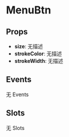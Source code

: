 # MenuBtn  

## Props  
- **size**: 无描述
- **strokeColor**: 无描述
- **strokeWidth**: 无描述  

## Events  
无 Events  

## Slots  
无 Slots